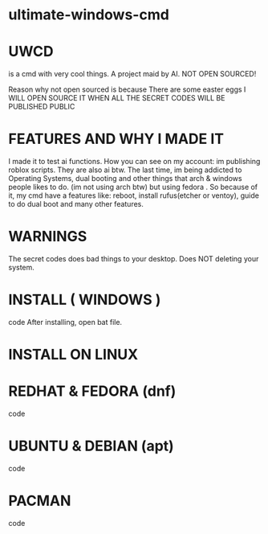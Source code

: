 # ultimate-windows-cmd
# UWCD
is a cmd with very cool things.
A project maid by AI. NOT OPEN SOURCED!

Reason why not open sourced is because
There are some easter eggs
I WILL OPEN SOURCE IT WHEN ALL THE SECRET CODES WILL BE PUBLISHED PUBLIC

# FEATURES AND WHY I MADE IT
I made it to test ai functions. How you can see on my account: im publishing roblox scripts. They are also ai btw.
The last time, im being addicted to Operating Systems, dual booting and other things that arch & windows people likes to do. (im not using arch btw) but using fedora . So because of it, my cmd have a features like: reboot, install rufus(etcher or ventoy), guide to do dual boot and many other features. 

# WARNINGS
The secret codes does bad things to your desktop. Does NOT deleting your system. 

# INSTALL ( WINDOWS )
code
After installing, open bat file.

# INSTALL ON LINUX

# REDHAT & FEDORA (dnf)
code

# UBUNTU & DEBIAN (apt)
code

# PACMAN
code

